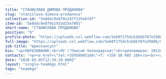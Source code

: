 ```yaml
---
title: "СТАНИСЛАВА ДИМОВА ПРОДАНОВА"
slug: "stanislava-dimova-prodanova"
collection-id: "5e8ddc9e8f0a197f135e6fd7"
item-id: "5e8ddc9e8f0a1933d25e7001"
short-name: "СТАНИСЛАВА ПРОДАНОВА"
position: "9"
profile-photo: "https://uploads-ssl.webflow.com/5e60f275dcb1b6b707e29886/5e60f2ee46e6b8c372d0b4f3_5e52e2ae2c16e8b68d13c4be_5ca3923cdb5d2ee409ea7617_Prodanova_Small.jpeg"
full-image: "https://uploads-ssl.webflow.com/5e60f275dcb1b6b707e29886/5e8710b9468dce0a77f1152c_image%2023.jpg"
job-title: "юрисконсулт"
bio: "<p>ОБРАЗОВАНИЕ:<br>ПУ \"Паисий Хилендарски\"<br>дипломиран: 2013г.<br>придобита правоспособност: 2014г.<br><br>ОБЛАСТИ НА ПРАКТИКА:<br>Търговско и дружествено право, облигационно право, изпълнително производство.</p>"
contacts: "<p><a href=\"tel:+35958605166\">T: +359 58 605 166</a><br><a href=\"tel:+359888109770\">M: +359 888 109 770</a><br><a href=\"mailto:s.dimova@kantora.bg\">S.DIMOVA@KANTORA.BG</a><br>SKYPE: S.DIMOVA@KANTORA.BG</p>"
date: "2020-03-05T12:39:10.000Z"
layout: "single-teambgs.html"
tags: "teambgs"
---
```




